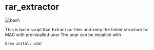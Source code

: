 # rar_extractor 
![bash](https://img.shields.io/badge/Shell_Script-121011?style=for-the-badge&logo=gnu-bash&logoColor=white)

This is bash script that Extract rar files and keep the folder structure for MAC with preinstalled unar
The unar can be installed with 
```
brew install unar
```

